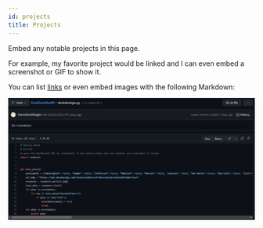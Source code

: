```yaml
---
id: projects
title: Projects
---
```


Embed any notable projects in this page.

For example, my favorite project would be linked and I can even embed
a screenshot or GIF to show it.

You can list [links](https://github.com/PatrickSmithEagle/DuckDuckGoAPI)
or even embed images with the following Markdown:

![DuckDuckGoAPI](./assets/project_pic.png)
